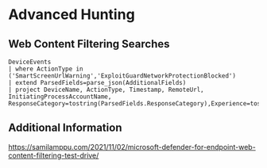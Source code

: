 # Advanced Hunting

## Web Content Filtering Searches

```
DeviceEvents
| where ActionType in ('SmartScreenUrlWarning','ExploitGuardNetworkProtectionBlocked')
| extend ParsedFields=parse_json(AdditionalFields)
| project DeviceName, ActionType, Timestamp, RemoteUrl, InitiatingProcessAccountName, ResponseCategory=tostring(ParsedFields.ResponseCategory),Experience=tostring(ParsedFields.Experience)
```

## Additional Information
https://samilamppu.com/2021/11/02/microsoft-defender-for-endpoint-web-content-filtering-test-drive/
